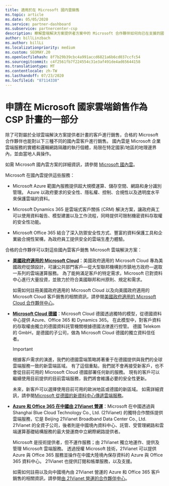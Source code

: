 ```yaml
---
title: 適用於在 Microsoft 國内雲銷售
ms.topic: article
ms.date: 05/05/2020
ms.service: partner-dashboard
ms.subservice: partnercenter-csp
description: 瞭解雲端解決方案提供者方案中的 Microsoft 合作夥伴如何向已在支援的國家雲端中註冊的客戶銷售。
author: billLinzbach
ms.author: billLi
ms.localizationpriority: medium
ms.custom: SEOMAY.20
ms.openlocfilehash: 8f7b29b39cbc4a991accd6821a6b6cd037ccfc54
ms.sourcegitcommit: c4f2561fb7f224554c31e3af491de4ad65644158
ms.translationtype: MT
ms.contentlocale: zh-TW
ms.lasthandoff: 07/23/2020
ms.locfileid: "87114338"
---
```

# <a name="apply-to-sell-in-microsoft-national-clouds-as-part-of-the-csp-program"></a>申請在 Microsoft 國家雲端銷售作為 CSP 計畫的一部分

除了可對屬於全球雲端解決方案提供者計畫的客戶進行銷售，合格的 Microsoft 合作夥伴也能對以下三種不同的國內雲客戶進行銷售。 國內雲是 Microsoft 企業雲端服務的實體和邏輯網路隔離的執行個體，局限在特定國家/地區的地理邊界內，並由當地人員操作。 

如需 Microsoft 國內雲方案的詳細資訊，請參閱 [Microsoft 國內雲](https://www.microsoft.com/trustcenter/cloudservices/nationalcloud)。

Microsoft 在國內雲提供這些服務：

-   Microsoft Azure 範圍內服務提供超大規模運算、儲存空間、網路和身分識別管理。 Azure 以政府要求的安全性、隱私權、控制、合規性以及透明度水平來保護雲端的資料。

-   Microsoft Dynamics 365 是雲端式客戶關係 (CRM) 解決方案，讓政府員工可以使用資料報告、模型建置以及工作流程，同時提供可限制機密資料存取權的安全性功能。

-   Microsoft Office 365 結合了深入防禦安全性方式、豐富的資料保護工具和企業級合規性架構，為政府員工提供安全的雲端生產力體驗。

合格的合作夥伴可以對這些國內雲客戶銷售 Microsoft 雲端解決方案：

-   [**美國政府適用的 Microsoft Cloud**](https://www.microsoft.com/trustcenter/cloudservices/nationalcloud#Microsoft_Cloud_for_US)：美國政府適用的 Microsoft Cloud 專為美國政府從頭設計，可讓公共部門客戶—從大型聯邦機構到市鎮地方政府—選取一系列的雲端運算服務。 為了能夠滿足客戶的特定需求，Microsoft 已對資料中心進行大量投資，並致力於符合美國聯邦和州原則、規定和需求。 

    如需如何註冊美國政府適用的 Microsoft Cloud 以及向美國政府適用的 Microsoft Cloud 客戶銷售的相關資訊，請參閱[美國政府適用的 Microsoft Cloud 合作夥伴中心](partner-center-for-microsoft-us-govt-cloud.md)。

-   [**Microsoft Cloud 德國**](https://www.microsoft.com/trustcenter/cloudservices/nationalcloud#Microsoft_Cloud_Germany)：Microsoft Cloud 德國透過獨特的模型，從德國資料中心提供 Azure、Office 365 和 Dynamics 365。 在此模型中，對客戶資料的存取權由獨立的德國資料託管機關根據德國法律進行控管。 德國 Telekom 的 GmbH，是德國的子公司，做為 Microsoft Cloud 德國的獨立資料信任者。

    > [!IMPORTANT]  
    > 根據客戶需求的演進，我們的德國雲端策略將著重于在德國提供與我們的全球雲端服務一致的新雲端區域。 有了這個重點，我們就不會再接受新客戶，也不會從目前可用的 Microsoft Cloud 德國部署任何新的服務。 現有的客戶可以繼續使用目前提供的目前雲端服務，我們將會維護必要的安全性更新。
    >  
    > 未來，新客戶可以選擇使用目前可用的歐洲地區或德國的新區域。 如需詳細資訊，請參閱[Microsoft 從德國的新資料中心傳遞雲端服務](https://news.microsoft.com/europe/2018/08/31/microsoft-to-deliver-cloud-services-from-new-datacentres-in-germany-in-2019-to-meet-evolving-customer-needs/)。

    
-   [**Azure 和 Office 365 在中國由 21Vianet 營運**](https://www.microsoft.com/trustcenter/cloudservices/nationalcloud#Microsoft_Cloud_for_China)：Microsoft 在中國透過與 Shanghai Blue Cloud Technology Co., Ltd. (21Vianet) 的獨特合作關係提供雲端服務，它是 Beijing 21Vianet Broadband Data Center Co., Ltd. 21Vianet 的全資子公司，後者則是中國境內資料中心、託管、受管理網路和雲端運算基礎結構服務的最大營運商中立網際網路提供者。 

    Microsoft 是技術提供者，但不運作服務；由 21Vianet 獨立地運作、提供及管理 Microsoft 雲端服務。 透過授權 Microsoft 技術，21Vianet 可以提供 Azure 與 Office 365 服務並操作在中國大陸境內保存資料的 Azure 與 Office 365 資料中心。 21Vianet 也提供訂閱和帳單服務，以及支援。

    如需如何註冊以及向中國境內由 21Vianet 營運的 Azure 和 Office 365 客戶銷售的相關資訊，請參閱[由 21Vianet 營運的合作夥伴中心](https://msdn.microsoft.com/partner-china/index)。 